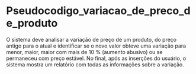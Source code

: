 # Pseudocodigo_variacao_de_preco_de_produto
O sistema deve analisar a variação de preço de um produto, do preço antigo para o atual e identificar se o novo valor obteve uma variação para menor, maior, maior com mais de 10 % (aumento abusivo) ou se permaneceu com preço estável. No final, após as inserções do usuário, o sistema mostra um relatório com todas as informações sobre a variação.

